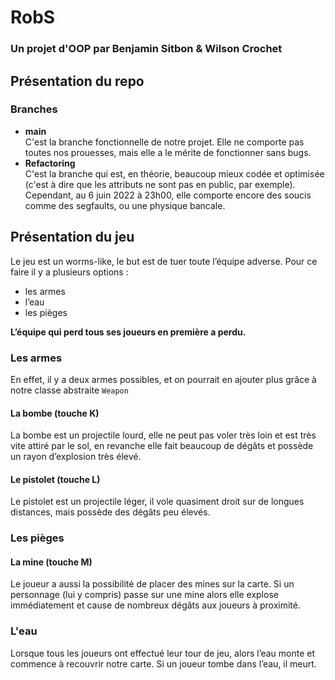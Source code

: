 # RobS
### Un projet d'OOP par Benjamin Sitbon & Wilson Crochet

## Présentation du repo
### Branches

* **main**  
C'est la branche fonctionnelle de notre projet. Elle ne comporte pas toutes nos prouesses, mais elle a le mérite de fonctionner sans bugs.
* **Refactoring**  
C'est la branche qui est, en théorie, beaucoup mieux codée et optimisée (c'est à dire que les attributs ne sont pas en public, par exemple). Cependant, au 6 juin 2022 à 23h00, elle comporte encore des soucis comme des segfaults, ou une physique bancale.

## Présentation du jeu
Le jeu est un worms-like, le but est de tuer toute l’équipe adverse. Pour ce faire il y a plusieurs options :
* les armes
* l’eau
* les pièges

**L’équipe qui perd tous ses joueurs en première a perdu.**

### Les armes
En effet, il y a deux armes possibles, et on pourrait en ajouter plus grâce à notre classe abstraite `Weapon`

#### La bombe (touche K)
La bombe est un projectile lourd, elle ne peut pas voler très loin et est très vite attiré par le sol, en revanche elle fait beaucoup de dégâts et possède un rayon d’explosion très élevé.

#### Le pistolet (touche L)
Le pistolet est un projectile léger, il vole quasiment droit sur de longues distances, mais possède des dégâts peu élevés.

### Les pièges

#### La mine (touche M)
Le joueur a aussi la possibilité de placer des mines sur la carte. Si un personnage (lui y compris) passe sur une mine alors elle explose immédiatement et cause de nombreux dégâts aux joueurs à proximité.

### L'eau
Lorsque tous les joueurs ont effectué leur tour de jeu, alors l’eau monte et commence à recouvrir notre carte. Si un joueur tombe dans l’eau, il meurt.

